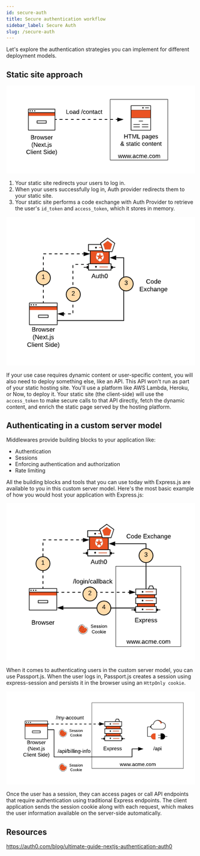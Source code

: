 ```yaml
---
id: secure-auth
title: Secure authentication workflow
sidebar_label: Secure Auth
slug: /secure-auth
---
```


Let's explore the authentication strategies you can implement for different deployment models.

## Static site approach

![img](../static/img/docs/static-workflow.png)

1. Your static site redirects your users to log in.
2. When your users successfully log in, Auth provider redirects them to your static site.
3. Your static site performs a code exchange with Auth Provider to retrieve the user's `id_token` and `access_token`, which it stores in memory.

![img](../static/img/docs/static-workflow-auth.png)

If your use case requires dynamic content or user-specific content, you will also need to deploy something else, like an API. This API won't run as part of your static hosting site. You'll use a platform like AWS Lambda, Heroku, or Now, to deploy it. Your static site (the client-side) will use the `access_token` to make secure calls to that API directly, fetch the dynamic content, and enrich the static page served by the hosting platform.

## Authenticating in a custom server model

Middlewares provide building blocks to your application like:

- Authentication
- Sessions
- Enforcing authentication and authorization
- Rate limiting

All the building blocks and tools that you can use today with Express.js are available to you in this custom server model. Here's the most basic example of how you would host your application with Express.js:

![img](../static/img/docs/custom-server-authentication.png)

When it comes to authenticating users in the custom server model, you can use Passport.js. When the user logs in, Passport.js creates a session using express-session and persists it in the browser using an `HttpOnly cookie`.

![img](../static/img/docs/custom-server-api-calls.png)

Once the user has a session, they can access pages or call API endpoints that require authentication using traditional Express endpoints. The client application sends the session cookie along with each request, which makes the user information available on the server-side automatically.

## Resources

https://auth0.com/blog/ultimate-guide-nextjs-authentication-auth0
